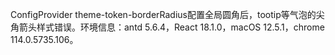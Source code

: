 ConfigProvider theme-token-borderRadius配置全局圆角后，tootip等气泡的尖角箭头样式错误。环境信息：antd 5.6.4，React 18.1.0，macOS 12.5.1，chrome 114.0.5735.106。
